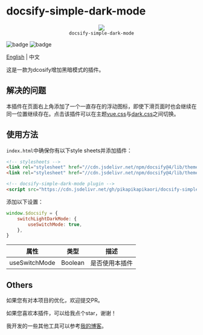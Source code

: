 <!--
 * @Author: pikapikapikaori pikapikapi_kaori@icloud.com
 * @Date: 2023-05-01 14:56:17
 * @LastEditors: pikapikapikaori pikapikapi_kaori@icloud.com
 * @LastEditTime: 2023-05-01 17:13:30
 * @FilePath: /docsify-simple-dark-mode/docs/zh-cn/README.md
 * @Description: 这是默认设置,请设置`customMade`, 打开koroFileHeader查看配置 进行设置: https://github.com/OBKoro1/koro1FileHeader/wiki/%E9%85%8D%E7%BD%AE
-->
# docsify-simple-dark-mode

<p align="center">
  <img src="https://docsify.js.org/_media/icon.svg" />
  <br />
  <code>docsify-simple-dark-mode</code>
</p>

![badge](https://img.shields.io/github/license/pikapikapikaori/docsify-simple-dark-mode) ![badge](https://img.shields.io/github/last-commit/pikapikapikaori/docsify-simple-dark-mode)

[English](/) | 中文

这是一款为dcosify增加黑暗模式的插件。

## 解决的问题

本插件在页面右上角添加了一个一直存在的浮动图标，即使下滑页面时也会继续在同一位置继续存在。点击该插件可以在主题[vue.css](https://github.com/docsifyjs/docsify/blob/develop/src/themes/vue.styl)与[dark.css](https://github.com/docsifyjs/docsify/blob/develop/src/themes/dark.styl)之间切换。

## 使用方法

`index.html`中确保你有以下style sheets并添加插件：

```html
<!-- stylesheets -->
<link rel="stylesheet" href="//cdn.jsdelivr.net/npm/docsify@4/lib/themes/vue.css">
<link rel="stylesheet" href="//cdn.jsdelivr.net/npm/docsify@4/lib/themes/dark.css" disabled>

<!-- docsify-simple-dark-mode plugin -->
<script src="https://cdn.jsdelivr.net/gh/pikapikapikaori/docsify-simple-dark-mode@latest/src/switchLightDarkMode.js"></script>
```

添加以下设置：

```js
window.$docsify = {
    switchLightDarkMode: {
        useSwitchMode: true,
    },
}
```

| 属性          | 类型    | 描述           |
| ------------- | ------- | -------------- |
| useSwitchMode | Boolean | 是否使用本插件 |

## Others

如果您有对本项目的优化，欢迎提交PR。

如果您喜欢本插件，可以给我点个star，谢谢！

我开发的一些其他工具可以参考[我的博客](https://pikapikapikaori.github.io/pikapikapi-blog/#/ITtech/)。
